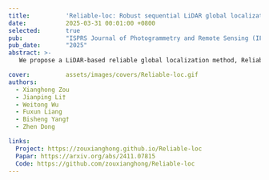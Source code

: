```yaml
---
title:          'Reliable-loc: Robust sequential LiDAR global localization in large-scale street scenes based on verifiable cues'
date:           2025-03-31 00:01:00 +0800
selected:       true
pub:            "ISPRS Journal of Photogrammetry and Remote Sensing (IF: 10.6)"
pub_date:       "2025"
abstract: >-
   We propose a LiDAR-based reliable global localization method, Reliable-loc, which achieves better robustness in complex large-scale outdoor scenes with insufficient features and incomplete coverage of the prior map. The experimental results indicate that Reliable-loc exhibits high robustness, accuracy, and efficiency in large-scale, complex street scenes, with a position accuracy of ±2.91 m, yaw accuracy of ±3.74 degrees, and achieves real-time performance.

cover:          assets/images/covers/Reliable-loc.gif
authors:
  - Xianghong Zou
  - Jianping Li†
  - Weitong Wu
  - Fuxun Liang
  - Bisheng Yang†
  - Zhen Dong

links:
  Project: https://zouxianghong.github.io/Reliable-loc
  Papar: https://arxiv.org/abs/2411.07815
  Code: https://github.com/zouxianghong/Reliable-loc
---
```


